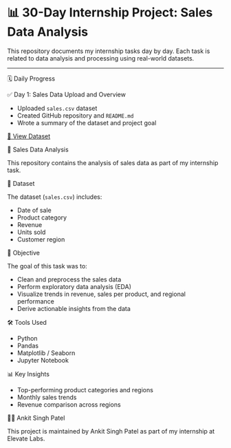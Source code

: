 # 📊 30-Day Internship Project: Sales Data Analysis

This repository documents my internship tasks day by day. Each task is related to data analysis and processing using real-world datasets.

---

🗓️ Daily Progress

✅ Day 1: Sales Data Upload and Overview
- Uploaded `sales.csv` dataset
- Created GitHub repository and `README.md`
- Wrote a summary of the dataset and project goal

[📂 View Dataset](./sales.csv)

🛒 Sales Data Analysis

This repository contains the analysis of sales data as part of my internship task.

📁 Dataset

The dataset (`sales.csv`) includes:
- Date of sale
- Product category
- Revenue
- Units sold
- Customer region

🧠 Objective

The goal of this task was to:
- Clean and preprocess the sales data
- Perform exploratory data analysis (EDA)
- Visualize trends in revenue, sales per product, and regional performance
- Derive actionable insights from the data

🛠️ Tools Used

- Python
- Pandas
- Matplotlib / Seaborn
- Jupyter Notebook

📊 Key Insights

- Top-performing product categories and regions
- Monthly sales trends
- Revenue comparison across regions


🙋‍♂️ Ankit Singh Patel

This project is maintained by Ankit Singh Patel as part of my internship at Elevate Labs.
